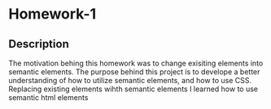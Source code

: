# Homework-1

## Description
The motivation behing this homework was to change exisiting elements into semantic elements.
The purpose behind this project is to develope a better understanding of how to utilize semantic elements, and how to use CSS.
Replacing existing elements wihth semantic elements
I learned how to use semantic html elements
